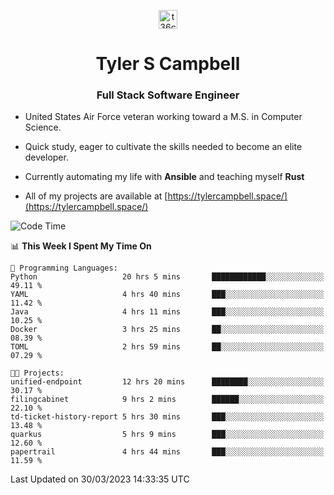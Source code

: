 <p align="center">
<a href="https://www.linkedin.com/in/t36campbell" target="blank"><img align="center" src="https://ik.imagekit.io/t36campbell/Portfolio/linkedin.png.original_m8bbGgPh6.png" alt="t36campbell" height="30" width="30" /></a>
</p>
<h1 align="center">Tyler S Campbell</h1>
<h3 align="center">Full Stack Software Engineer</h3>

* United States Air Force veteran working toward a M.S. in Computer Science.

* Quick study, eager to cultivate the skills needed to become an elite developer.

* Currently automating my life with **Ansible** and teaching myself **Rust**

* All of my projects are available at [https://tylercampbell.space/](https://tylercampbell.space/)

<!--START_SECTION:waka-->
![Code Time](http://img.shields.io/badge/Code%20Time-2%2C341%20hrs%2054%20mins-blue)

📊 **This Week I Spent My Time On** 

```text
💬 Programming Languages: 
Python                   20 hrs 5 mins       ████████████░░░░░░░░░░░░░   49.11 % 
YAML                     4 hrs 40 mins       ███░░░░░░░░░░░░░░░░░░░░░░   11.42 % 
Java                     4 hrs 11 mins       ███░░░░░░░░░░░░░░░░░░░░░░   10.25 % 
Docker                   3 hrs 25 mins       ██░░░░░░░░░░░░░░░░░░░░░░░   08.39 % 
TOML                     2 hrs 59 mins       ██░░░░░░░░░░░░░░░░░░░░░░░   07.29 % 

🐱‍💻 Projects: 
unified-endpoint         12 hrs 20 mins      ████████░░░░░░░░░░░░░░░░░   30.17 % 
filingcabinet            9 hrs 2 mins        ██████░░░░░░░░░░░░░░░░░░░   22.10 % 
td-ticket-history-report 5 hrs 30 mins       ███░░░░░░░░░░░░░░░░░░░░░░   13.48 % 
quarkus                  5 hrs 9 mins        ███░░░░░░░░░░░░░░░░░░░░░░   12.60 % 
papertrail               4 hrs 44 mins       ███░░░░░░░░░░░░░░░░░░░░░░   11.59 % 
```


 Last Updated on 30/03/2023 14:33:35 UTC
<!--END_SECTION:waka-->
